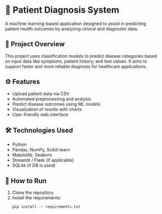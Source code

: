 # 🏥 Patient Diagnosis System

A machine learning-based application designed to assist in predicting patient health outcomes by analyzing clinical and diagnostic data.

## 📌 Project Overview
This project uses classification models to predict disease categories based on input data like symptoms, patient history, and test values. It aims to support faster and more reliable diagnosis for healthcare applications.

## ⚙️ Features
- Upload patient data via CSV
- Automated preprocessing and analysis
- Predict disease outcomes using ML models
- Visualization of results with charts
- User-friendly web interface

## 🛠️ Technologies Used
- Python
- Pandas, NumPy, Scikit-learn
- Matplotlib, Seaborn
- Streamlit / Flask (if applicable)
- SQLite (if DB is used)

## 🚀 How to Run
1. Clone the repository
2. Install the requirements:  
   ```bash
   pip install -r requirements.txt
